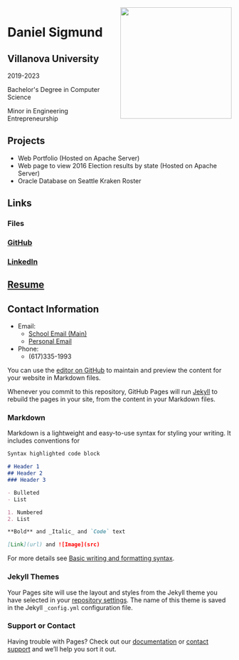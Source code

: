 <img align="right" width="250" height="250" src="https://media-exp1.licdn.com/dms/image/C4E03AQHXbXZ7COvwpw/profile-displayphoto-shrink_400_400/0/1646515114349?e=1653523200&v=beta&t=3NcBVIVdMgYqd5bePXBmMZ-14jx05GA9ZmU15ebER6U">

# Daniel Sigmund
## Villanova University

2019-2023

Bachelor's Degree in Computer Science

Minor in Engineering Entrepreneurship
## Projects
- Web Portfolio (Hosted on Apache Server)
- Web page to view 2016 Election results by state (Hosted on Apache Server)
- Oracle Database on Seattle Kraken Roster
## Links
### Files
### [GitHub](https://github.com/dansigmund)
### [LinkedIn](https://www.linkedin.com/in/daniel-sigmund-b64706207/)
## [Resume](file:///C:/Users/dansi/dansigmund.github.io/Updated%20Resume.pdf)
## Contact Information
- Email:
  - [School Email (Main)](dsigmund@villanova.edu)
  - [Personal Email](dansigmund@gmail.com)
- Phone:
  - (617)335-1993


You can use the [editor on GitHub](https://github.com/dansigmund/dansigmund.github.io/edit/main/README.md) to maintain and preview the content for your website in Markdown files.

Whenever you commit to this repository, GitHub Pages will run [Jekyll](https://jekyllrb.com/) to rebuild the pages in your site, from the content in your Markdown files.

### Markdown

Markdown is a lightweight and easy-to-use syntax for styling your writing. It includes conventions for

```markdown
Syntax highlighted code block

# Header 1
## Header 2
### Header 3

- Bulleted
- List

1. Numbered
2. List

**Bold** and _Italic_ and `Code` text

[Link](url) and ![Image](src)
```

For more details see [Basic writing and formatting syntax](https://docs.github.com/en/github/writing-on-github/getting-started-with-writing-and-formatting-on-github/basic-writing-and-formatting-syntax).

### Jekyll Themes

Your Pages site will use the layout and styles from the Jekyll theme you have selected in your [repository settings](https://github.com/dansigmund/dansigmund.github.io/settings/pages). The name of this theme is saved in the Jekyll `_config.yml` configuration file.

### Support or Contact

Having trouble with Pages? Check out our [documentation](https://docs.github.com/categories/github-pages-basics/) or [contact support](https://support.github.com/contact) and we’ll help you sort it out.
